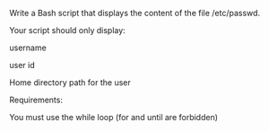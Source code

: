 Write a Bash script that displays the content of the file /etc/passwd.



Your script should only display:



username

user id

Home directory path for the user

Requirements:



You must use the while loop (for and until are forbidden)
